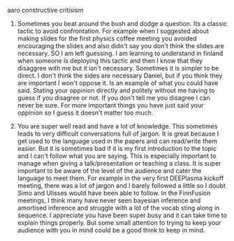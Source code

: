aaro constructive critisism

1. Sometimes you beat around the bush and dodge a question. Its a classic tactic to avoid confrontation. For example when I suggested about making slides for the first physics coffee meeting you avoided encouraging the slides and also didn't say you don't think the slides are necessary. SO I am left guessing. I am learning to understand in finland when someone is deploying this tactic and then I know that they disaggree with me but it isn't necessary. Sometimes it is simpler to be direct. I don't think the sides are necessary Daniel, but if you think they are important I won't oppose it. Is an example of what you could have said. Stating your oppinion directly and politely without me having to guess if you disagree or not. If you don't tell me you disagree I can never be sure. For more important things you have just said your oppinion so I guess it doesn't matter too much. 
   
 2. You are super well read and have a lot of knowledge. This sometimes leads to very difficult conversations full of jargon. It is great because I get used to the language used in the papers and can read/write them easier. But it is sometimes bad if it is my first introduction to the topic and I can't follow what you are saying. This is especially important to manage when giving a talk/presentation or teaching a class. It is super important to be aware of the level of the audience and cater the language to meet them. For example in the very first DEEPlasma kickoff meeting, there was a lot of jargon and I barely followed a little so I doubt Simo and Ulisses would have been able to follow. In the FinnFusion meetings, I think many have never seen bayesian inference and amortised inference and struggle with a lot of the vocab sting along in sequence. I appreciate you have been super busy and it can take time to explain things properly. But some small attention to trying to keep your audience with you in mind could be a good think to keep in mind.